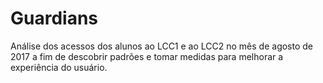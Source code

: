 # Guardians

Análise dos acessos dos alunos ao LCC1 e ao LCC2 no mês de agosto de 2017 a fim de descobrir padrões e tomar medidas para melhorar a experiência do usuário.

